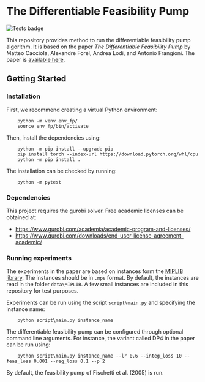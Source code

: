 # The Differentiable Feasibility Pump
![Tests badge](https://github.com/MCacciola94/DiffPump/actions/workflows/main.yml/badge.svg?branch=main)

This repository provides method to run the differentiable feasibility pump algorithm. It is based on the paper *The Differentiable Feasibility Pump* by Matteo Cacciola, Alexandre Forel, Andrea Lodi, and Antonio Frangioni. The paper is [available here](https://arxiv.org/abs/2411.03535).

## Getting Started

### Installation
First, we recommend creating a virtual Python environment:
```shell
    python -m venv env_fp/
    source env_fp/bin/activate

```

Then, install the dependencies using:
```shell
    python -m pip install --upgrade pip
    pip install torch --index-url https://download.pytorch.org/whl/cpu
    python -m pip install .
```

The installation can be checked by running:
```shell
    python -m pytest
```

### Dependencies

This project requires the gurobi solver. Free academic licenses can be obtained at:
 - https://www.gurobi.com/academia/academic-program-and-licenses/
 - https://www.gurobi.com/downloads/end-user-license-agreement-academic/


### Running experiments
The experiments in the paper are based on instances form the [MIPLIB library](https://miplib.zib.de/). The instances should be in `.mps` format. By default, the instances are read in the folder `data\MIPLIB`. A few small instances are included in this repository for test purposes.

Experiments can be run using the script `script\main.py` and specifying the instance name:
```shell
    python script\main.py instance_name
```
The differentiable feasibility pump can be configured through optional command line arguments. For instance, the variant called DP4 in the paper can be run using:
```shell
    python script\main.py instance_name --lr 0.6 --integ_loss 10 --feas_loss 0.001 --reg_loss 0.1 --p 2
```
By default, the feasibility pump of Fischetti et al. (2005) is run.